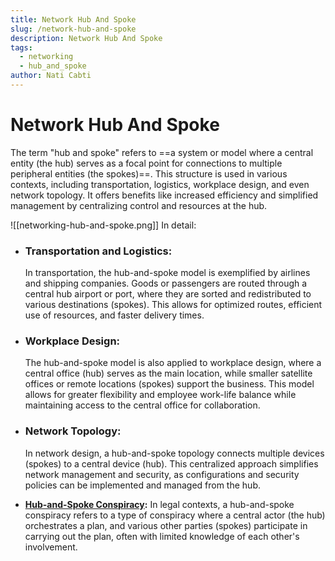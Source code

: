 ```yaml
---
title: Network Hub And Spoke
slug: /network-hub-and-spoke
description: Network Hub And Spoke
tags:
  - networking
  - hub_and_spoke
author: Nati Cabti
---
```


# Network Hub And Spoke

The term "hub and spoke" refers to ==a system or model where a central entity (the hub) serves as a focal point for connections to multiple peripheral entities (the spokes)==. This structure is used in various contexts, including transportation, logistics, workplace design, and even network topology. It offers benefits like increased efficiency and simplified management by centralizing control and resources at the hub.

![[networking-hub-and-spoke.png]]
In detail:

- ### Transportation and Logistics:

  In transportation, the hub-and-spoke model is exemplified by airlines and shipping companies. Goods or passengers are routed through a central hub airport or port, where they are sorted and redistributed to various destinations (spokes). This allows for optimized routes, efficient use of resources, and faster delivery times.

- ### Workplace Design:

  The hub-and-spoke model is also applied to workplace design, where a central office (hub) serves as the main location, while smaller satellite offices or remote locations (spokes) support the business. This model allows for greater flexibility and employee work-life balance while maintaining access to the central office for collaboration.

- ### Network Topology:

  In network design, a hub-and-spoke topology connects multiple devices (spokes) to a central device (hub). This centralized approach simplifies network management and security, as configurations and security policies can be implemented and managed from the hub.

- **[Hub-and-Spoke Conspiracy](https://www.google.com/search?sca_esv=66c16178c2a2ca00&rlz=1C1GCEA_enIL1131IL1132&sxsrf=AE3TifOX2V4e-1hRJ_idavM3DTn9lFaN4w%3A1754818306799&q=Hub-and-Spoke+Conspiracy&sa=X&ved=2ahUKEwiR1MnO9_-OAxXfPhAIHbBJKo4QxccNegQIfBAB&mstk=AUtExfB9Kqvqi6A5go9djkV2ly7_p7-VxZjLMv8Eb6WMZhB86N3XqQEHv4NN5QewLfTYwErPabSyGRWPdi9bdQs6JXaKt5g79_ZCaw8k7MLJ38HKp0bgdqogCkoMIXADqxCxrQOU4FngdVeqG8m6LWkjke7YTGEvsEkNAzXMjwq5gfU2obkcoV2MyTZUvVIc304SsP_rTTt7zeK_iy7ZK4NiIk3DWostZe0ed-QL1bZb2-6RW3XR8SjH5MKwPMTpxMWUHsR6BlozjWI4FOzGufFVnbyr&csui=3):**
  In legal contexts, a hub-and-spoke conspiracy refers to a type of conspiracy where a central actor (the hub) orchestrates a plan, and various other parties (spokes) participate in carrying out the plan, often with limited knowledge of each other's involvement.
